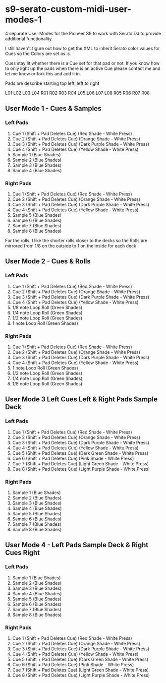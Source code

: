 # s9-serato-custom-midi-user-modes-1
4 separate User Modes for the Pioneer S9 to work with Serato DJ to provide additional functionality.

I still haven't figure out how to get the XML to inherit Serato color values for Cues so the Colors are set as is.

Cues stay lit whether there is a Cue set for that pad or not. If you know how to only light up the pads when there is an active Cue please contact me and let me know or fork this and add it in.

Pads are describe starting top left, left to right

L01 L02 L03 L04   R01 R02 R03 R04
L05 L06 L07 L08   R05 R06 R07 R08

## User Mode 1 - Cues & Samples

### Left Pads
1. Cue 1 (Shift + Pad Deletes Cue) (Red Shade - White Press)
2. Cue 2 (Shift + Pad Deletes Cue) (Orange Shade - White Press)
3. Cue 3 (Shift + Pad Deletes Cue) (Dark Purple Shade - White Press)
4. Cue 4 (Shift + Pad Deletes Cue) (Yellow Shade - White Press)
5. Sample 1 (Blue Shades)
6. Sample 2 (Blue Shades)
7. Sample 3 (Blue Shades)
8. Sample 4 (Blue Shades)

### Right Pads
1. Cue 1 (Shift + Pad Deletes Cue) (Red Shade - White Press)
2. Cue 2 (Shift + Pad Deletes Cue) (Orange Shade - White Press)
3. Cue 3 (Shift + Pad Deletes Cue) (Dark Purple Shade - White Press)
4. Cue 4 (Shift + Pad Deletes Cue) (Yellow Shade - White Press)
5. Sample 5 (Blue Shades)
6. Sample 6 (Blue Shades)
7. Sample 7 (Blue Shades)
8. Sample 8 (Blue Shades)

For the rolls, I like the shorter rolls closer to the decks so the Rolls are mirrored from 1/8 on the outside to 1 on the inside for each deck

## User Mode 2 - Cues & Rolls

### Left Pads
1. Cue 1 (Shift + Pad Deletes Cue) (Red Shade - White Press)
2. Cue 2 (Shift + Pad Deletes Cue) (Orange Shade - White Press)
3. Cue 3 (Shift + Pad Deletes Cue) (Dark Purple Shade - White Press)
4. Cue 4 (Shift + Pad Deletes Cue) (Yellow Shade - White Press)
5. 1/8 note Loop Roll (Green Shades)
6. 1/4 note Loop Roll (Green Shades)
7. 1/2 note Loop Roll (Green Shades)
8. 1 note Loop Roll (Green Shades)

### Right Pads
1. Cue 1 (Shift + Pad Deletes Cue) (Red Shade - White Press)
2. Cue 2 (Shift + Pad Deletes Cue) (Orange Shade - White Press)
3. Cue 3 (Shift + Pad Deletes Cue) (Dark Purple Shade - White Press)
4. Cue 4 (Shift + Pad Deletes Cue) (Yellow Shade - White Press)
5. 1 note Loop Roll (Green Shades)
6. 1/2 note Loop Roll (Green Shades)
7. 1/4 note Loop Roll (Green Shades)
8. 1/8 note Loop Roll (Green Shades)

## User Mode 3 Left Cues Left & Right Pads Sample Deck

### Left Pads
1. Cue 1 (Shift + Pad Deletes Cue) (Red Shade - White Press)
2. Cue 2 (Shift + Pad Deletes Cue) (Orange Shade - White Press)
3. Cue 3 (Shift + Pad Deletes Cue) (Dark Purple Shade - White Press)
4. Cue 4 (Shift + Pad Deletes Cue) (Yellow Shade - White Press)
5. Cue 5 (Shift + Pad Deletes Cue) (Dark Green Shade - White Press)
6. Cue 6 (Shift + Pad Deletes Cue) (Pink Shade - White Press)
7. Cue 7 (Shift + Pad Deletes Cue) (Light Green Shade - White Press)
8. Cue 8 (Shift + Pad Deletes Cue) (Light Purple Shade - White Press)

### Right Pads
1. Sample 1 (Blue Shades)
2. Sample 2 (Blue Shades)
3. Sample 3 (Blue Shades)
4. Sample 4 (Blue Shades)
5. Sample 5 (Blue Shades)
6. Sample 6 (Blue Shades)
7. Sample 7 (Blue Shades)
8. Sample 8 (Blue Shades)

## User Mode 4 - Left Pads Sample Deck & Right Cues Right

### Left Pads
1. Sample 1 (Blue Shades)
2. Sample 2 (Blue Shades)
3. Sample 3 (Blue Shades)
4. Sample 4 (Blue Shades)
5. Sample 5 (Blue Shades)
6. Sample 6 (Blue Shades)
7. Sample 7 (Blue Shades)
8. Sample 8 (Blue Shades)

### Right Pads
1. Cue 1 (Shift + Pad Deletes Cue) (Red Shade - White Press)
2. Cue 2 (Shift + Pad Deletes Cue) (Orange Shade - White Press)
3. Cue 3 (Shift + Pad Deletes Cue) (Dark Purple Shade - White Press)
4. Cue 4 (Shift + Pad Deletes Cue) (Yellow Shade - White Press)
5. Cue 5 (Shift + Pad Deletes Cue) (Dark Green Shade - White Press)
6. Cue 6 (Shift + Pad Deletes Cue) (Pink Shade - White Press)
7. Cue 7 (Shift + Pad Deletes Cue) (Light Green Shade - White Press)
8. Cue 8 (Shift + Pad Deletes Cue) (Light Purple Shade - White Press)
